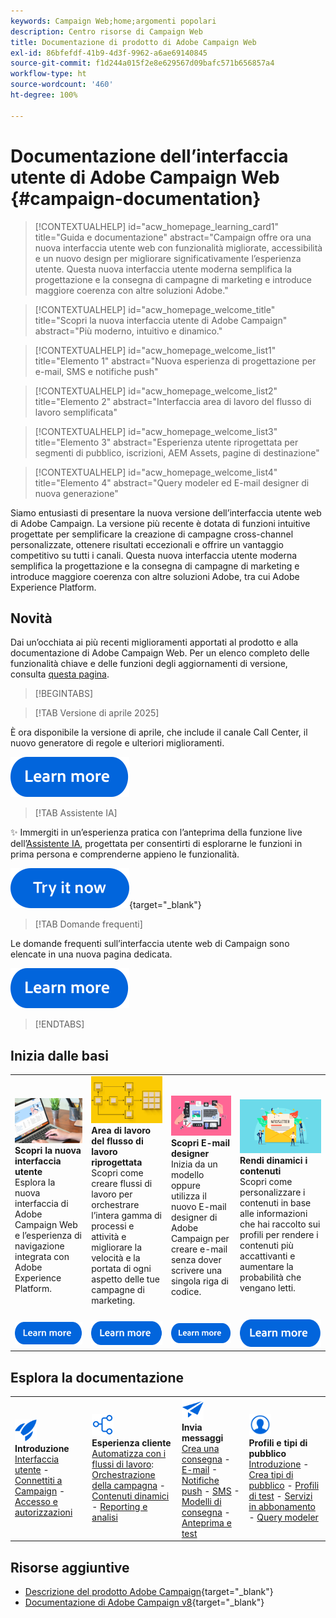 ```yaml
---
keywords: Campaign Web;home;argomenti popolari
description: Centro risorse di Campaign Web
title: Documentazione di prodotto di Adobe Campaign Web
exl-id: 86bfefdf-41b9-4d3f-9962-a6ae69140845
source-git-commit: f1d244a015f2e8e629567d09bafc571b656857a4
workflow-type: ht
source-wordcount: '460'
ht-degree: 100%

---
```


# Documentazione dell’interfaccia utente di Adobe Campaign Web {#campaign-documentation}

>[!CONTEXTUALHELP]
>id="acw_homepage_learning_card1"
>title="Guida e documentazione"
>abstract="Campaign offre ora una nuova interfaccia utente web con funzionalità migliorate, accessibilità e un nuovo design per migliorare significativamente l’esperienza utente. Questa nuova interfaccia utente moderna semplifica la progettazione e la consegna di campagne di marketing e introduce maggiore coerenza con altre soluzioni Adobe."

>[!CONTEXTUALHELP]
>id="acw_homepage_welcome_title"
>title="Scopri la nuova interfaccia utente di Adobe Campaign"
>abstract="Più moderno, intuitivo e dinamico."

>[!CONTEXTUALHELP]
>id="acw_homepage_welcome_list1"
>title="Elemento 1"
>abstract="Nuova esperienza di progettazione per e-mail, SMS e notifiche push"

>[!CONTEXTUALHELP]
>id="acw_homepage_welcome_list2"
>title="Elemento 2"
>abstract="Interfaccia area di lavoro del flusso di lavoro semplificata"

>[!CONTEXTUALHELP]
>id="acw_homepage_welcome_list3"
>title="Elemento 3"
>abstract="Esperienza utente riprogettata per segmenti di pubblico, iscrizioni, AEM Assets, pagine di destinazione"

>[!CONTEXTUALHELP]
>id="acw_homepage_welcome_list4"
>title="Elemento 4"
>abstract="Query modeler ed E-mail designer di nuova generazione"


Siamo entusiasti di presentare la nuova versione dell’interfaccia utente web di Adobe Campaign. La versione più recente è dotata di funzioni intuitive progettate per semplificare la creazione di campagne cross-channel personalizzate, ottenere risultati eccezionali e offrire un vantaggio competitivo su tutti i canali. Questa nuova interfaccia utente moderna semplifica la progettazione e la consegna di campagne di marketing e introduce maggiore coerenza con altre soluzioni Adobe, tra cui Adobe Experience Platform.

## Novità

Dai un’occhiata ai più recenti miglioramenti apportati al prodotto e alla documentazione di Adobe Campaign Web. Per un elenco completo delle funzionalità chiave e delle funzioni degli aggiornamenti di versione, consulta [questa pagina](rn/whats-new.md).

>[!BEGINTABS]


>[!TAB Versione di aprile 2025]

È ora disponibile la versione di aprile, che include il canale Call Center, il nuovo generatore di regole e ulteriori miglioramenti.

[![Pulsante Ulteriori informazioni](assets/do-not-localize/learn-more-button.svg)](../v8/rn/release-notes.md)


>[!TAB Assistente IA]

✨ Immergiti in un’esperienza pratica con l’anteprima della funzione live dell’[Assistente IA](../v8/email/generative-gs.md), progettata per consentirti di esplorarne le funzioni in prima persona e comprenderne appieno le funzionalità.

[![Pulsante Ulteriori informazioni](assets/do-not-localize/try-it-button.svg)](https://experienceleague.adobe.com/it/apps/journey-optimizer/ai-assistant-content-accelerator){target="_blank"}

>[!TAB Domande frequenti]

Le domande frequenti sull’interfaccia utente web di Campaign sono elencate in una nuova pagina dedicata.

[![Pulsante Ulteriori informazioni](assets/do-not-localize/learn-more-button.svg)](get-started/faq.md)


>[!ENDTABS]

## Inizia dalle basi

<table style="table-layout:fixed">
  <tr style="border: 0;">
    <td>
    <a href="get-started/user-interface.md"><img src="assets/do-not-localize/menu-ui.jpeg"></a>
    <div><strong>Scopri la nuova interfaccia utente</strong><br/>Esplora la nuova interfaccia di Adobe Campaign Web e l’esperienza di navigazione integrata con Adobe Experience Platform.</div>
    </td>
    <td>
    <a href="workflows/gs-workflows.md"><img src="assets/do-not-localize/menu-workflows.jpeg"></a>
    <div><strong>Area di lavoro del flusso di lavoro riprogettata</strong><br/>Scopri come creare flussi di lavoro per orchestrare l’intera gamma di processi e attività e migliorare la velocità e la portata di ogni aspetto delle tue campagne di marketing.</div><br/>
    </td>
    <td>
    <a href="email/get-started-email-designer.md"><img src="assets/do-not-localize/menu-email.png"></a>
    <div><strong>Scopri E-mail designer</strong><br/>Inizia da un modello oppure utilizza il nuovo E-mail designer di Adobe Campaign per creare e-mail senza dover scrivere una singola riga di codice.
    </div></td>
    <td>
    <a href="personalization/gs-personalization.md"><img src="assets/do-not-localize/menu-dynamic.png"></a>
    <div><strong>Rendi dinamici i contenuti</strong><br/>Scopri come personalizzare i contenuti in base alle informazioni che hai raccolto sui profili per rendere i contenuti più accattivanti e aumentare la probabilità che vengano letti.</div>
    </td>
  </tr>
  <tr style="border: 0;">
    <td align="center"><a href="get-started/user-interface.md"><img src="assets/do-not-localize/learn-more-button.svg"></a></td>
    <td align="center"><a href="workflows/gs-workflows.md"><img src="assets/do-not-localize/learn-more-button.svg"></a></td>
    <td align="center"><a href="email/get-started-email-designer.md"><img src="assets/do-not-localize/learn-more-button.svg"></a></td>
    <td align="center"><a href="personalization/gs-personalization.md"><img src="assets/do-not-localize/learn-more-button.svg"></a></td>
    </tr>
</table>

## Esplora la documentazione

<table style="table-layout:auto">
  <tr style="border: 0;">
    <td>
      <img src="assets/do-not-localize/icon-start.svg" width="35px">
    <br/>
      <strong>Introduzione</strong><br/><a href="get-started/user-interface.md">Interfaccia utente</a> - <a href="get-started/connect-to-campaign.md">Connettiti a Campaign</a> - <a href="get-started/permissions.md">Accesso e autorizzazioni</a>
    </td>
    <td>
      <img src="assets/do-not-localize/icon-experience.svg" width="35px">
 <br/>
 <strong>Esperienza cliente</strong><br/><a href="workflows/gs-workflows.md" target="_blank">Automatizza con i flussi di lavoro</a>: <a href="campaigns/gs-campaigns.md" target="_blank">Orchestrazione della campagna</a> - <a href="personalization/gs-personalization.md">Contenuti dinamici</a> - <a href="reporting/gs-reports.md"> Reporting e analisi</a>
    </td>
    <td>
      <img src="assets/do-not-localize/icon-message.svg" width="35px">
 <br/>
 <strong>Invia messaggi</strong><br/><a href="msg/gs-deliveries.md">Crea una consegna</a> - <a href="email/create-email.md">E-mail</a> -<a href="push/gs-push.md">Notifiche push</a> - <a href="sms/gs-sms.md">SMS</a> - <a href="msg/delivery-template.md">Modelli di consegna</a> - <a href="preview-test/preview-test.md">Anteprima e test</a> 
    </td>
    <td>
      <img src="assets/do-not-localize/icon_profile.svg" width="35px">
 <br/>
 <strong>Profili e tipi di pubblico</strong><br/><a href="audience/gs-audiences-recipients.md">Introduzione</a> - <a href="audience/create-audience.md">Crea tipi di pubblico</a> - <a href="audience/test-profiles.md">Profili di test</a> - <a href="audience/manage-services.md">Servizi in abbonamento</a> - <a href="query/query-modeler-overview.md">Query modeler</a>
    </td>
  </tr>
</table>

## Risorse aggiuntive

* [Descrizione del prodotto Adobe Campaign](https://helpx.adobe.com/it/legal/product-descriptions/adobe-campaign-managed-cloud-services.html){target="_blank"}
* [Documentazione di Adobe Campaign v8](https://experienceleague.adobe.com/docs/campaign-v8.html?lang=it){target="_blank"}